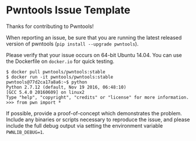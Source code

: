 # Pwntools Issue Template

Thanks for contributing to Pwntools!

When reporting an issue, be sure that you are running the latest released version of pwntools (`pip install --upgrade pwntools`).

Please verify that your issue occurs on 64-bit Ubuntu 14.04.  You can use the Dockerfile on `docker.io` for quick testing.

```
$ docker pull pwntools/pwntools:stable
$ docker run -it pwntools/pwntools:stable
pwntools@77d2ca17a8a6:~$ python
Python 2.7.12 (default, Nov 19 2016, 06:48:10)
[GCC 5.4.0 20160609] on linux2
Type "help", "copyright", "credits" or "license" for more information.
>>> from pwn import *
```

If possible, provide a proof-of-concept which demonstrates the problem.  Include any binaries or scripts necessary to reproduce the issue, and please include the full debug output via setting the environment variable `PWNLIB_DEBUG=1`.
